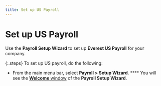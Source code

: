 ```yaml
---
title: Set up US Payroll
---
```


# Set up US Payroll


Use the **Payroll Setup Wizard**  to set up **Everest US Payroll** for  your company.


{:.steps}
To set up US payroll, do the following:

- From the main  menu bar, select **Payroll &gt; Setup Wizard**. **** You will see the [**Welcome** window]({{site.prl_baseurl}}/setup/the-payroll-setup-wizard/welcome_window_sup.html) of the **Payroll 
 Setup Wizard**.

